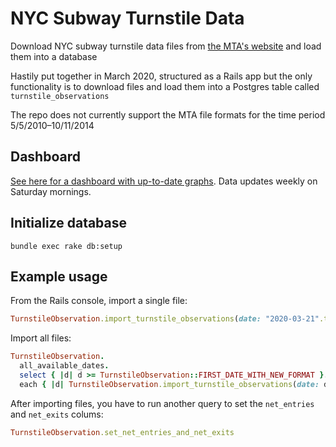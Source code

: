 # NYC Subway Turnstile Data

Download NYC subway turnstile data files from [the MTA's website](http://web.mta.info/developers/turnstile.html) and load them into a database

Hastily put together in March 2020, structured as a Rails app but the only functionality is to download files and load them into a Postgres table called `turnstile_observations`

The repo does not currently support the MTA file formats for the time period 5/5/2010–10/11/2014

## Dashboard

[See here for a dashboard with up-to-date graphs](https://toddwschneider.com/dashboards/nyc-subway-turnstiles/). Data updates weekly on Saturday mornings.

## Initialize database

`bundle exec rake db:setup`

## Example usage

From the Rails console, import a single file:

```rb
TurnstileObservation.import_turnstile_observations(date: "2020-03-21".to_date)
```

Import all files:

```rb
TurnstileObservation.
  all_available_dates.
  select { |d| d >= TurnstileObservation::FIRST_DATE_WITH_NEW_FORMAT }.
  each { |d| TurnstileObservation.import_turnstile_observations(date: d) }
```

After importing files, you have to run another query to set the `net_entries` and `net_exits` colums:

```rb
TurnstileObservation.set_net_entries_and_net_exits
```
